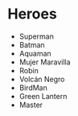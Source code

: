 # Heroes

* Superman
* Batman
* Aquaman
* Mujer Maravilla
* Robin
* Volcán Negro
* BirdMan
* Green Lantern
* Master
